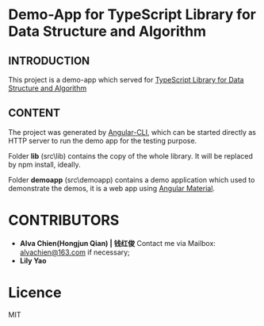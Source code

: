 # Demo-App for TypeScript Library for Data Structure and Algorithm
## INTRODUCTION
This project is a demo-app which served for [TypeScript Library for Data Structure and Algorithm](https://github.com/alvachien/datastructure)

## CONTENT
The project was generated by [Angular-CLI](https://github.com/angular/angular-cli), which can be started directly as HTTP server to run the demo app for the testing purpose.

Folder **lib** (src\lib) contains the copy of the whole library. It will be replaced by npm install, ideally.

Folder **demoapp** (src\demoapp) contains a demo application which used to demonstrate the demos, it is a web app using [Angular Material](https://material.angular.io).

# CONTRIBUTORS
- **Alva Chien(Hongjun Qian) | 钱红俊** Contact me via Mailbox: alvachien@163.com if necessary;
- **Lily Yao**

# Licence
MIT

